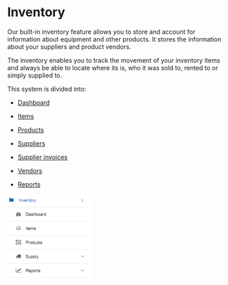 Inventory
=======

Our built-in inventory feature allows you to store and account for information about equipment and other products. It stores the information about your suppliers and product vendors.

The inventory enables you to track the movement of your inventory items and always be able to locate where its is, who it was sold to, rented to or simply supplied to.


This system is divided into:


* [ Dashboard](inventory/dashboard/dashboard.md)

* [ Items](inventory/items/items.md)

* [ Products](inventory/products/products.md)

* [ Suppliers](inventory/suppliers/suppliers.md)

* [ Supplier invoices](inventory/supplier_invoices/supplier_invoices.md)

* [ Vendors](inventory/vendors/vendors.md)

* [Reports](inventory/reports/reports.md)

![Inventory](inventory.png)
